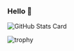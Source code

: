 ### Hello 🤌

![GitHub Stats Card](https://github-readme-stats.vercel.app/api?username=holasoynaoki&count_private=true&show_icons=true&theme=dark)

![trophy](https://github-profile-trophy.vercel.app/?username=holasoynaoki&theme=tokyonight&column=7)
